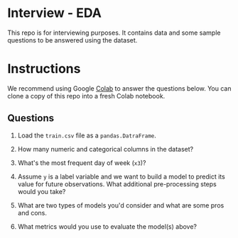 # Interview - EDA

This repo is for interviewing purposes. It contains data and some sample questions
to be answered using the dataset.

# Instructions

We recommend using Google [Colab](https://colab.research.google.com/) to answer the questions below. You can clone a copy of this
repo into a fresh Colab notebook.

## Questions

1. Load the `train.csv` file as a `pandas.DatraFrame`.

2. How many numeric and categorical columns in the dataset?

3. What's the most frequent day of week (`x3`)?

4. Assume `y` is a label variable and we want to build a model to predict its value for future observations. What additional pre-processing steps would you take?

5. What are two types of models you'd consider and what are
   some pros and cons.

6. What metrics would you use to evaluate the model(s) above?

